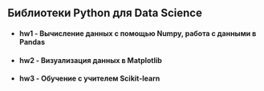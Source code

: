 ## Библиотеки Python для Data Science
* #### hw1 - Вычисление данных с помощью Numpy, работа с данными в Pandas
* #### hw2 - Визуализация данных в Matplotlib
* #### hw3 - Обучение с учителем Scikit-learn
